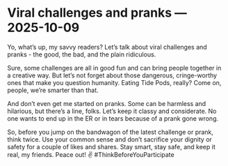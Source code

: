# Viral challenges and pranks — 2025-10-09

Yo, what’s up, my savvy readers? Let’s talk about viral challenges and pranks - the good, the bad, and the plain ridiculous.

Sure, some challenges are all in good fun and can bring people together in a creative way. But let’s not forget about those dangerous, cringe-worthy ones that make you question humanity. Eating Tide Pods, really? Come on, people, we’re smarter than that.

And don’t even get me started on pranks. Some can be harmless and hilarious, but there’s a line, folks. Let’s keep it classy and considerate. No one wants to end up in the ER or in tears because of a prank gone wrong.

So, before you jump on the bandwagon of the latest challenge or prank, think twice. Use your common sense and don’t sacrifice your dignity or safety for a couple of likes and shares. Stay smart, stay safe, and keep it real, my friends. Peace out! ✌️ #ThinkBeforeYouParticipate